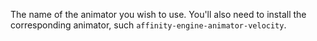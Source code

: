 The name of the animator you wish to use. You'll also need to install the corresponding animator, such `affinity-engine-animator-velocity`.
